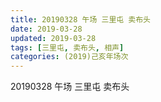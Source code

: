 ```yaml
---
title: 20190328 午场 三里屯 卖布头
date: 2019-03-28
updated: 2019-03-28
tags: [三里屯, 卖布头, 相声]
categories: (2019)己亥年场次
---
```

20190328 午场 三里屯 卖布头